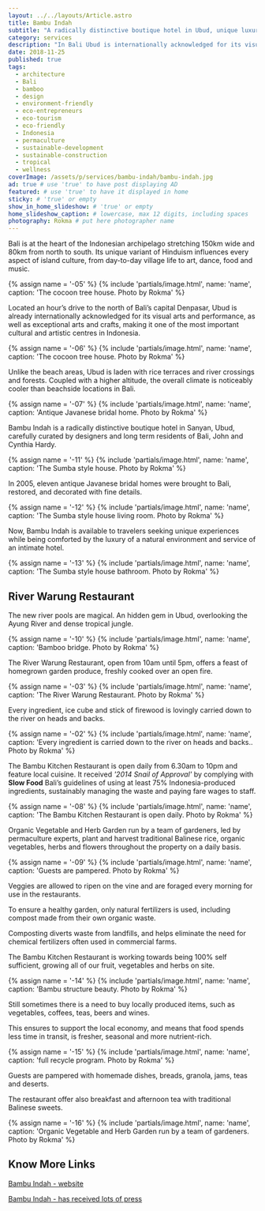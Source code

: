 ```yaml
---
layout: ../../layouts/Article.astro
title: Bambu Indah
subtitle: "A radically distinctive boutique hotel in Ubud, unique luxury experience in a lush natural environment. Dense tropical jungle and river pools."
category: services
description: "In Bali Ubud is internationally acknowledged for its visual arts, performances and crafts, making it an attractive cultural and artistic centres in Indonesia." # max 160 digits
date: 2018-11-25
published: true
tags:
  - architecture
  - Bali
  - bamboo
  - design
  - environment-friendly
  - eco-entrepreneurs
  - eco-tourism
  - eco-friendly
  - Indonesia
  - permaculture
  - sustainable-development
  - sustainable-construction
  - tropical
  - wellness
coverImage: /assets/p/services/bambu-indah/bambu-indah.jpg
ad: true # use 'true' to have post displaying AD
featured: # use 'true' to have it displayed in home
sticky: # 'true' or empty
show_in_home_slideshow: # 'true' or empty
home_slideshow_caption: # lowercase, max 12 digits, including spaces
photography: Rokma # put here photographer name
---
```


Bali is at the heart of the Indonesian archipelago stretching 150km wide and 80km from north to south. Its unique variant of Hinduism influences every aspect of island culture, from day-to-day village life to art, dance, food and music.

{% assign name = '-05' %}
{% include 'partials/image.html', name: 'name', caption: 'The cocoon tree house. Photo by Rokma' %}

Located an hour’s drive to the north of Bali’s capital Denpasar, Ubud is already internationally acknowledged for its visual arts and performance, as well as exceptional arts and crafts, making it one of the most important cultural and artistic centres in Indonesia.

{% assign name = '-06' %}
{% include 'partials/image.html', name: 'name', caption: 'The cocoon tree house. Photo by Rokma' %}

Unlike the beach areas, Ubud is laden with rice terraces and river crossings and forests. Coupled with a higher altitude, the overall climate is noticeably cooler than beachside locations in Bali.

{% assign name = '-07' %}
{% include 'partials/image.html', name: 'name', caption: 'Antique Javanese bridal home. Photo by Rokma' %}

Bambu Indah is a radically distinctive boutique hotel in Sanyan, Ubud, carefully curated by designers and long term residents of Bali, John and Cynthia Hardy.

{% assign name = '-11' %}
{% include 'partials/image.html', name: 'name', caption: 'The Sumba style house. Photo by Rokma' %}

In 2005, eleven antique Javanese bridal homes were brought to Bali, restored, and decorated with fine details.

{% assign name = '-12' %}
{% include 'partials/image.html', name: 'name', caption: 'The Sumba style house living room. Photo by Rokma' %}

Now, Bambu Indah is available to travelers seeking unique experiences while being comforted by the luxury of a natural environment and service of an intimate hotel.

{% assign name = '-13' %}
{% include 'partials/image.html', name: 'name', caption: 'The Sumba style house bathroom. Photo by Rokma' %}

## River Warung Restaurant

The new river pools are magical. An hidden gem in Ubud, overlooking the Ayung River and dense tropical jungle.

{% assign name = '-10' %}
{% include 'partials/image.html', name: 'name', caption: 'Bamboo bridge. Photo by Rokma' %}

The River Warung Restaurant, open from 10am until 5pm, offers a feast of homegrown garden produce, freshly cooked over an open fire.

{% assign name = '-03' %}
{% include 'partials/image.html', name: 'name', caption: 'The River Warung Restaurant. Photo by Rokma' %}

Every ingredient, ice cube and stick of firewood is lovingly carried down to the river on heads and backs.

{% assign name = '-02' %}
{% include 'partials/image.html', name: 'name', caption: 'Every ingredient is carried down to the river on heads and backs.. Photo by Rokma' %}

The Bambu Kitchen Restaurant is open daily from 6.30am to 10pm and feature local cuisine. It received _'2014 Snail of Approval'_ by complying with **Slow Food** Bali’s guidelines of using at least 75% Indonesia-produced ingredients, sustainably managing the waste and paying fare wages to staff.

{% assign name = '-08' %}
{% include 'partials/image.html', name: 'name', caption: 'The Bambu Kitchen Restaurant is open daily. Photo by Rokma' %}

Organic Vegetable and Herb Garden run by a team of gardeners, led by permaculture experts, plant and harvest traditional Balinese rice, organic vegetables, herbs and flowers throughout the property on a daily basis.

{% assign name = '-09' %}
{% include 'partials/image.html', name: 'name', caption: 'Guests are pampered. Photo by Rokma' %}

Veggies are allowed to ripen on the vine and are foraged every morning for use in the restaurants.

To ensure a healthy garden, only natural fertilizers is used, including compost made from their own organic waste.

Composting diverts waste from landfills, and helps eliminate the need for chemical fertilizers often used in commercial farms.

The Bambu Kitchen Restaurant is working towards being 100% self sufficient, growing all of our fruit, vegetables and herbs on site.

{% assign name = '-14' %}
{% include 'partials/image.html', name: 'name', caption: 'Bambu structure beauty. Photo by Rokma' %}

Still sometimes there is a need to buy locally produced items, such as vegetables, coffees, teas, beers and wines.

This ensures to support the local economy, and means that food spends less time in transit, is fresher, seasonal and more nutrient-rich.

{% assign name = '-15' %}
{% include 'partials/image.html', name: 'name', caption: 'full recycle program. Photo by Rokma' %}

Guests are pampered with homemade dishes, breads, granola, jams, teas and deserts.

The restaurant offer also breakfast and afternoon tea with traditional Balinese sweets.

{% assign name = '-16' %}
{% include 'partials/image.html', name: 'name', caption: 'Organic Vegetable and Herb Garden run by a team of gardeners. Photo by Rokma' %}

## Know More Links

[Bambu Indah - website](http://bambuindah.com/)

[Bambu Indah - has received lots of press](http://bambuindah.com/press/)
